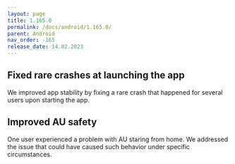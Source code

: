 ```yaml
---
layout: page
title: 1.165.0
permalink: /docs/android/1.165.0/
parent: Android
nav_order: -165
release_date: 14.02.2023
---
```


## Fixed rare crashes at launching the app
We improved app stability by fixing a rare crash that happened for several users upon starting the app.

## Improved AU safety
One user experienced a problem with AU staring from home. We addressed the issue that could have caused such behavior under specific circumstances.
